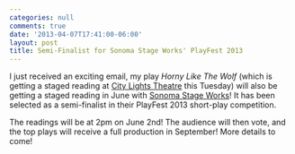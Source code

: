 ```yaml
---
categories: null
comments: true
date: '2013-04-07T17:41:00-06:00'
layout: post
title: Semi-Finalist for Sonoma Stage Works' PlayFest 2013
---
```


I just received an exciting email, my play *Horny Like The Wolf* (which is getting a staged reading at [City Lights Theatre](http://cltc.org/footer-opportunities/new-play-series/) this Tuesday) will also be getting a staged reading in June with [Sonoma Stage Works](http://www.sonomastageworks.org/index.html)! It has been selected as a semi-finalist in their PlayFest 2013 short-play competition. 

The readings will be at 2pm on June 2nd! The audience will then vote, and the top plays will receive a full production in September! More details to come!
